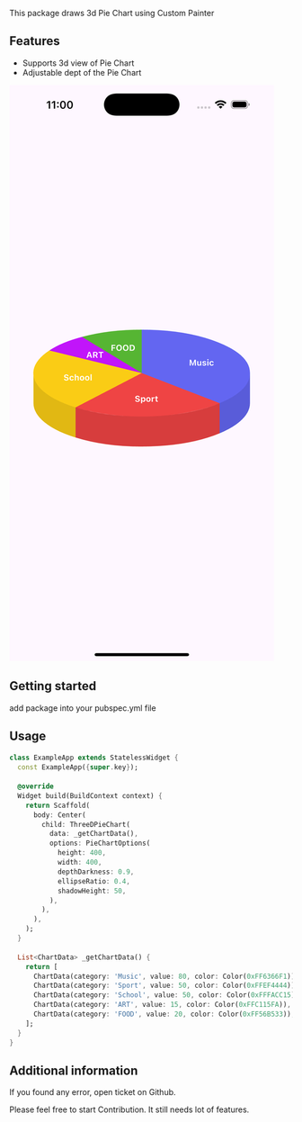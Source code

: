 <!--
This README describes the package. If you publish this package to pub.dev,
this README's contents appear on the landing page for your package.

For information about how to write a good package README, see the guide for
[writing package pages](https://dart.dev/tools/pub/writing-package-pages).

For general information about developing packages, see the Dart guide for
[creating packages](https://dart.dev/guides/libraries/create-packages)
and the Flutter guide for
[developing packages and plugins](https://flutter.dev/to/develop-packages).
-->

This package draws 3d Pie Chart using Custom Painter 

## Features

 - Supports 3d view of Pie Chart
 - Adjustable dept of the Pie Chart 

![screenshot](simulator_screenshot.png)

## Getting started

add package into your pubspec.yml file

## Usage


```dart
class ExampleApp extends StatelessWidget {
  const ExampleApp({super.key});

  @override
  Widget build(BuildContext context) {
    return Scaffold(
      body: Center(
        child: ThreeDPieChart(
          data: _getChartData(),
          options: PieChartOptions(
            height: 400,
            width: 400,
            depthDarkness: 0.9,
            ellipseRatio: 0.4,
            shadowHeight: 50,
          ),
        ),
      ),
    );
  }

  List<ChartData> _getChartData() {
    return [
      ChartData(category: 'Music', value: 80, color: Color(0xFF6366F1)),
      ChartData(category: 'Sport', value: 50, color: Color(0xFFEF4444)),
      ChartData(category: 'School', value: 50, color: Color(0xFFFACC15)),
      ChartData(category: 'ART', value: 15, color: Color(0xFFC115FA)),
      ChartData(category: 'FOOD', value: 20, color: Color(0xFF56B533)),
    ];
  }
}
```

## Additional information

If you found any error, open ticket on Github.

Please feel free to start Contribution. It still needs lot of features.

